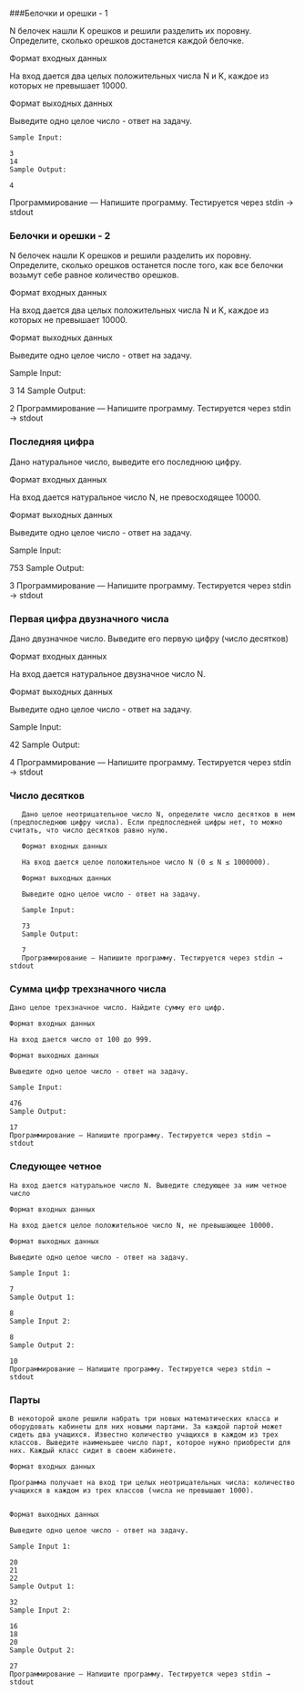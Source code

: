 ###Белочки и орешки - 1

N белочек нашли K орешков и решили разделить их поровну.
Определите, сколько орешков достанется каждой белочке.

Формат входных данных

На вход дается два целых положительных числа N и K, 
каждое из которых не превышает 10000.

Формат выходных данных

Выведите одно целое число - ответ на задачу.

    Sample Input:
    
    3
    14
    Sample Output:
    
    4
Программирование — Напишите программу. 
Тестируется через stdin → stdout

### Белочки и орешки - 2

N белочек нашли K орешков и решили разделить их поровну. Определите, сколько орешков останется после того, как все белочки возьмут себе равное количество орешков.

Формат входных данных

На вход дается два целых положительных числа N и K, каждое из которых не превышает 10000.

Формат выходных данных

Выведите одно целое число - ответ на задачу.

Sample Input:

3
14
Sample Output:

2
Программирование — Напишите программу. Тестируется через stdin → stdout

### Последняя цифра
   
   Дано натуральное число, выведите его последнюю цифру.
   
   Формат входных данных
   
   На вход дается натуральное число N, не превосходящее 10000.
   
   Формат выходных данных
   
   Выведите одно целое число - ответ на задачу.
   
   Sample Input:
   
   753
   Sample Output:
   
   3
   Программирование — Напишите программу. Тестируется через stdin → stdout
   
   
  ### Первая цифра двузначного числа
   
   Дано двузначное число. Выведите его первую цифру (число десятков)
   
   Формат входных данных
   
   На вход дается натуральное двузначное число N.
   
   Формат выходных данных
   
   Выведите одно целое число - ответ на задачу.
   
   Sample Input:
   
   42
   Sample Output:
   
   4
   Программирование — Напишите программу. Тестируется через stdin → stdout
   
   ### Число десятков
       
       Дано целое неотрицательное число N, определите число десятков в нем (предпоследнюю цифру числа). Если предпоследней цифры нет, то можно считать, что число десятков равно нулю.
       
       Формат входных данных
       
       На вход дается целое положительное число N (0 ≤ N ≤ 1000000).
       
       Формат выходных данных
       
       Выведите одно целое число - ответ на задачу.
       
       Sample Input:
       
       73
       Sample Output:
       
       7
       Программирование — Напишите программу. Тестируется через stdin → stdout
### Сумма цифр трехзначного числа
    
    Дано целое трехзначное число. Найдите сумму его цифр.
    
    Формат входных данных
    
    На вход дается число от 100 до 999.
    
    Формат выходных данных
    
    Выведите одно целое число - ответ на задачу.
    
    Sample Input:
    
    476
    Sample Output:
    
    17
    Программирование — Напишите программу. Тестируется через stdin → stdout
### Следующее четное
    
    На вход дается натуральное число N. Выведите следующее за ним четное число
    
    Формат входных данных
    
    На вход дается целое положительное число N, не превышающее 10000.
    
    Формат выходных данных
    
    Выведите одно целое число - ответ на задачу.
    
    Sample Input 1:
    
    7
    Sample Output 1:
    
    8
    Sample Input 2:
    
    8
    Sample Output 2:
    
    10
    Программирование — Напишите программу. Тестируется через stdin → stdout

### Парты
    
    В некоторой школе решили набрать три новых математических класса и оборудовать кабинеты для них новыми партами. За каждой партой может сидеть два учащихся. Известно количество учащихся в каждом из трех классов. Выведите наименьшее число парт, которое нужно приобрести для них. Каждый класс сидит в своем кабинете.
    
    Формат входных данных
    
    Программа получает на вход три целых неотрицательных числа: количество учащихся в каждом из трех классов (числа не превышают 1000).
    
    
    Формат выходных данных
    
    Выведите одно целое число - ответ на задачу.
    
    Sample Input 1:
    
    20
    21
    22
    Sample Output 1:
    
    32
    Sample Input 2:
    
    16
    18
    20
    Sample Output 2:
    
    27
    Программирование — Напишите программу. Тестируется через stdin → stdout
